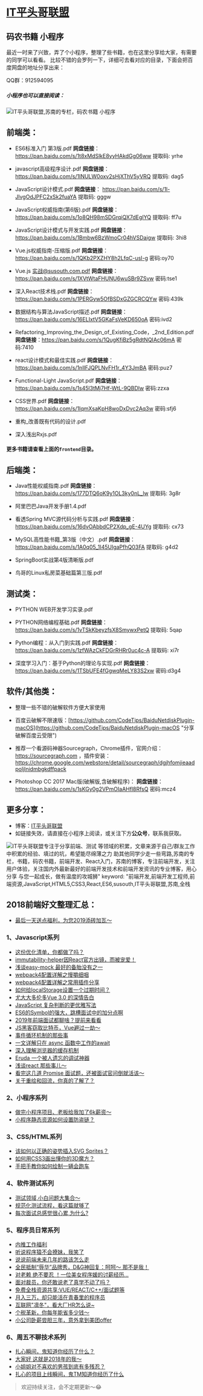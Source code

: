 
# [IT平头哥联盟](https://susouth.com/ "@IT·平头哥联盟，码农书籍，苏南的专栏")

## 码农书籍 小程序

最近一时来了兴致，弄了个小程序，整理了些书籍，也在这里分享给大家，有需要的同学可以看看。
比较不错的会罗列一下，详细可去看对应的目录，下面会把百度网盘的地址分享出来：

QQ群：912594095

##### 小程序也可以直接阅读：
![IT平头哥联盟,苏南的专栏，码农书籍 小程序](https://user-images.githubusercontent.com/18324563/49295847-b1acfd00-f4f1-11e8-8bd7-64912bff7cb7.png "码农书籍 小程序")



## 前端类：

+ ES6标准入门 第3版.pdf
**网盘链接**：https://pan.baidu.com/s/1t8xMdSlkE8yyHAkdGg06ww 提取码: yrhe

+ javascript高级程序设计.pdf
**网盘链接**：https://pan.baidu.com/s/1INULW0oxv2sHjXThV5yVRQ 提取码: dag5

+ JavaScript设计模式.pdf
**网盘链接**： https://pan.baidu.com/s/1l-JlvgOdJPFC2xSk2fuaYA 提取码: gggw

+ JavaScript权威指南(第6版).pdf
**网盘链接**：https://pan.baidu.com/s/1o8QH98mSDGrqiQX7dEgIYQ 提取码: ff7u

+ JavaScript设计模式与开发实践.pdf
**网盘链接**：https://pan.baidu.com/s/1Bmbw6BzWmoCr04hVSDaigw 提取码: 3hi8

+ Vue.js权威指南-压缩版.pdf
**网盘链接**：https://pan.baidu.com/s/1QKb2PXZHY8h2LfqC-usI-g  密码:oy70

+ Vue.js 实战@susouth.com.pdf
**网盘链接**：https://pan.baidu.com/s/1XVtWtaFHUNU6wuSBr9ZSvw  密码:tse1

+ 深入React技术栈.pdf
**网盘链接**：https://pan.baidu.com/s/1PERGyw5OfBSDxGZGCRCQYw  密码:439k

+ 数据结构与算法JavaScript描述.pdf
**网盘链接**：https://pan.baidu.com/s/16ELIxtV5GKaFsVeKD650oA  密码:ivd2

+ Refactoring_Improving_the_Design_of_Existing_Code，_2nd_Edition.pdf
**网盘链接**：https://pan.baidu.com/s/1QugKfiBz5gRdtNQIAc06mA  密码:7410

+ react设计模式和最佳实践.pdf
**网盘链接**：https://pan.baidu.com/s/1nlIFJQPLNvFH1r_4Y3JmBA  密码:puz7

+ Functional-Light JavaScript.pdf
**网盘链接**：https://pan.baidu.com/s/1s45l3tMj7Hf-WtL-9QBDlw  密码:zzxa

+ CSS世界.pdf
**网盘链接**：https://pan.baidu.com/s/1IqmXsaKpH8woDxDvc2Aq3w  密码:sfj6

+ 重构_改善既有代码的设计.pdf

+ 深入浅出Rxjs.pdf


####  更多书籍请查看上面的`frontend`目录。


## 后端类：
+ Java性能权威指南.pdf
**网盘链接**：https://pan.baidu.com/s/177DTQ6oK9y1OL3ky0nL_lw 提取码: 3g8r

+ 阿里巴巴Java开发手册1.4.pdf

+ 看透Spring MVC源代码分析与实践.pdf
**网盘链接**：https://pan.baidu.com/s/16dvOAbbdCP2Xdp_gE-4UYg 提取码: cx73

+ MySQL高性能书籍_第3版（中文）.pdf
**网盘链接**：https://pan.baidu.com/s/1A0q05_1I45UIgaPfhQ03FA 提取码: g4d2

+ SpringBoot实战第4版清晰版.pdf
+ 鸟哥的Linux私房菜基础篇第三版.pdf

## 测试类：
+ PYTHON WEB开发学习实录.pdf
+ PYTHON网络编程基础.pdf
**网盘链接**：https://pan.baidu.com/s/1vTSkKbeyzfsX8SmywxPetQ 提取码: 5qap

+ Python编程：从入门到实践.pdf
**网盘链接**：https://pan.baidu.com/s/1zfWAzCkFDGrRHRr0uc4c-A 提取码: xi7r

+ 深度学习入门：基于Python的理论与实现.pdf
**网盘链接**：https://pan.baidu.com/s/1TSbUFE4fGgwqMeLY83S2xw  密码:d3g4


## 软件/其他类：
+ 整理一些不错的破解软件方便大家使用
+ 百度云破解不限速版：[https://github.com/CodeTips/BaiduNetdiskPlugin-macOS](https://github.com/CodeTips/BaiduNetdiskPlugin-macOS "分享破解百度云受限")
+ 推荐一个看源码神器Sourcegraph，Chrome插件，官网介绍：https://sourcegraph.com
，插件安装：https://chrome.google.com/webstore/detail/sourcegraph/dgjhfomjieaadpoljlnidmbgkdffpack

+ Photoshop CC 2017 Mac版(破解版,含破解程序)：
**网盘链接**：https://pan.baidu.com/s/1sKGy0g2VPmOIaAHfl8RfsQ  密码:mcz4


## 更多分享：
+ 博客：[IT平头哥联盟](https://susouth.com "IT平头哥联盟")
+ 如链接失效，请直接在小程序上阅读，或关注下方**公众号**，联系我获取。

![IT平头哥联盟专注于分享`前端、测试` 等领域的积累，文章来源于自己/群友工作中积累的经验、填过的坑，希望能尽绵薄之力 助其他同学少走一些弯路,苏南的专栏，书籍，码农书籍，前端开发、React入门，苏南的博客，专注前端开发，关注用户体验，关注国内外最新最好的前端开发技术和前端开发资讯的专业博客，用心分享 与您一起成长，做有温度的攻城狮"
keyword: "前端开发,前端开发工程师,前端资源,JavaScript,HTML5,CSS3,React,ES6,susouth,IT平头哥联盟,苏南,全栈](https://user-images.githubusercontent.com/18324563/49295841-ae197600-f4f1-11e8-80c9-53ee54ee1f86.png)

## 2018前端好文整理汇总：

+ [最后一天送点福利，为您2019添砖加瓦～](https://mp.weixin.qq.com/s/Eguo_59fn6yKii02_Cs3qw)

### 1、Javascript系列
+ [这份优化清单，你都做了吗？](https://mp.weixin.qq.com/s/wOlCcy2cExk9zEFYhoodkw)
+ [immutability-helper因React官方出镜，而被宠爱！](https://mp.weixin.qq.com/s/trsuXq7LnN5ZaP73T8VeMQ)
+ [浅谈easy-mock 最好的备胎没有之一](https://mp.weixin.qq.com/s/dxsSzA72pl514eKNiC3D4g)
+ [webpack4配置详解之慢嚼细咽](https://mp.weixin.qq.com/s/wthejecoJtEkvnw16egs1A)
+ [webpack4配置详解之常用插件分享](https://mp.weixin.qq.com/s/g1NzAYMC5iOTrNyJk5F6aQ)
+ [如何给localStorage设置一个过期时间？](https://mp.weixin.qq.com/s/6-FjnGwZHxHfnE-ZVmpIaw)
+ [尤大大多伦多Vue 3.0 的深情告白](https://mp.weixin.qq.com/s/-ypCcgywAPCFb5N2LPUO6A)
+ [JavaScript 复杂判断的更优雅写法](https://mp.weixin.qq.com/s/PT5HN3YaRozTodLTex2GFg)
+ [ES6的Symbol的强大，跳槽面试中的加分点啊](https://mp.weixin.qq.com/s/vf124N_ZXexMaV3bTIyxGQ)
+ [2019年前端面试都聊啥？提前来看看](https://mp.weixin.qq.com/s/EImqbqv7QVUBhHWwvjwoeg)
+ [JS黑客窃取比特币，Vue避过一劫～](https://mp.weixin.qq.com/s/2aAJgcp_zAbzPXBuEnZ1yQ)
+ [事件循环机制的那些事](https://mp.weixin.qq.com/s/vVcsqXtrOn2JjaVbVmKuJQ)
+ [一文详解只在 async 函数中工作的await](https://mp.weixin.qq.com/s/VljoJLZBFjl1M7OSrhsFAA)
+ [深入理解浏览器的缓存机制](https://mp.weixin.qq.com/s/Rk956BDYQzrtCT_XDh4adg)
+ [Eruda 一个被人遗忘的调试神器](https://mp.weixin.qq.com/s/gB_2NnGb2YXw1RYjCr8sew)
+ [浅谈react 那些事儿～](https://mp.weixin.qq.com/s/0kcidRaLhYMl4MBTh2SAzw)
+ [看完这几道 Promise 面试题，还被面试官问倒就活该～](https://mp.weixin.qq.com/s/Wv3ZiaZzIP6pFdHHwnvk5w)
+ [关于重绘和回流，你真的了解了？](https://mp.weixin.qq.com/s/H4m4uXA5Jckmu7GUh9WyzA)


### 2、小程序系列
+ [做完小程序项目、老板给我加了6k薪资～](https://mp.weixin.qq.com/s/DoyxUevtHvJy-c2GXflHVQ)
+ [小程序静态资源如何设置防盗链？](https://mp.weixin.qq.com/s/3btbplpE5tF-IMcj1udwOw)

### 3、CSS/HTML系列
+ [该如何以正确的姿势插入SVG Sprites？](https://mp.weixin.qq.com/s/gFFQUcpU0q98nGBzVc0NNA)
+ [如何用CSS3画出懂你的3D魔方？](https://mp.weixin.qq.com/s/zMYcpbPpbHAIOEhvmRhRQQ)
+ [手把手教你如何绘制一辆会跑车](https://mp.weixin.qq.com/s/WaGAj3wbkI0geylEkIyX9Q)

### 4、软件测试系列
+ [测试领域,小白问题大集合～](https://mp.weixin.qq.com/s/ktMP7qx1jRK68oDURy2bIA)
+ [规范化测试流程，看这篇就够了](https://mp.weixin.qq.com/s/-DuyOyiVfiIuhCAAkq1RXQ)
+ [每次面试总感觉很心累,为什么?](https://mp.weixin.qq.com/s/7RoSC9InNwtyXjuLYtqRMQ)

### 5、程序员日常系列
+ [内推工作福利](https://mp.weixin.qq.com/s/PTkxiHg2neT1ThUZjXi2sQ)
+ [听说程序猿不会撩妹，我笑了](https://mp.weixin.qq.com/s/ti6mBL_uOujFigyKm95V-A)
+ [说说前端未来几年的路该怎么走](https://mp.weixin.qq.com/s/IeKrl7WXU_TCmnroUQtI4Q)
+ [全民抵制“辱华”品牌秀，D&G神回复：呵呵～ 那不是我！](https://mp.weixin.qq.com/s/IMyh62OdbmihGH6OJxhbZA)
+ [对老赖 绝不要忍 ！一位美女程序媛的讨薪经历...](https://mp.weixin.qq.com/s/9tNSkw9FhmpBYgjuYILQRg)
+ [面对裁员，你还敢说老了真学不动了吗？](https://mp.weixin.qq.com/s/ZVfHLON77qyG5HjIVIWwyQ)
+ [免费全栈资源共享:VUE/REACT/C++/面试题等](https://mp.weixin.qq.com/s/yqbLFaMqN0r3z5VWLpM7pg)
+ [月入三万，却只能活在青春里的程序员](https://mp.weixin.qq.com/s/LkfFN4QnCuzkMO6yWU0psw)
+ [互联网"凛冬"，看大厂HR怎么说~](https://mp.weixin.qq.com/s/h_4TASdLbcgd_dMezotihA)
+ [个税革新，你每年能省多少钱～](https://mp.weixin.qq.com/s/8m-_dwnlLGo_LayCLaR8fw)
+ [小公司卧薪尝胆三年，意外拿到美团offer](https://mp.weixin.qq.com/s/njwRaTriV8CwJnhRrVRJKA)

### 6、周五不聊技术系列

+ [扎心瞬间，鬼知道你经历了什么？](https://mp.weixin.qq.com/s/moBLtFQOTZxHyL7gnWIOxg)
+ [大家好 这就是2018年的我～](https://mp.weixin.qq.com/s/EYyq2vsjT5uTNHf6DiYZDw)
+ [小姐姐对不喜欢的男孩到底有多残忍？](https://mp.weixin.qq.com/s/dhZSHSEvgGy5ZsxU_2erdA)
+ [扎心的项目上线瞬间，鬼TM知道你经历了什么](https://mp.weixin.qq.com/s/DB_err9_8u2UbAN8E1u3YA)

> 欢迎持续关注，会不定期更新～😂

